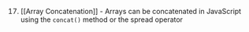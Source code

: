 17. [[Array Concatenation]] - Arrays can be concatenated in JavaScript using the `concat()` method or the spread operator